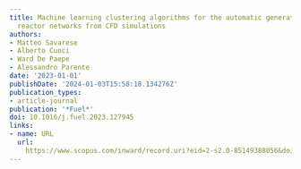 ```yaml
---
title: Machine learning clustering algorithms for the automatic generation of chemical
  reactor networks from CFD simulations
authors:
- Matteo Savarese
- Alberto Cuoci
- Ward De Paepe
- Alessandro Parente
date: '2023-01-01'
publishDate: '2024-01-03T15:58:18.134276Z'
publication_types:
- article-journal
publication: '*Fuel*'
doi: 10.1016/j.fuel.2023.127945
links:
- name: URL
  url: 
    https://www.scopus.com/inward/record.uri?eid=2-s2.0-85149388056&doi=10.1016%2fj.fuel.2023.127945&partnerID=40&md5=c5354a4a33fb49357974b88c2524472e
---
```

